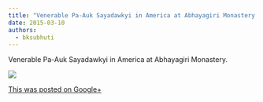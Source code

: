 ```yaml
---
title: "Venerable Pa-Auk Sayadawkyi in America at Abhayagiri Monastery."
date: 2015-03-10
authors: 
  - bksubhuti
---
```


Venerable Pa-Auk Sayadawkyi in America at Abhayagiri Monastery.﻿

![](https://lh3.googleusercontent.com/-CT65TWQMh_c/VP7OvWS3VuI/AAAAAAAALGw/58f9MzsOLVc/w506-h750/2015%2B-%2B1)

[This was posted on Google+](https://plus.google.com/+BhikkhuSubhuti/posts/TRjM5JCyuBe)